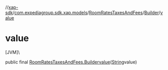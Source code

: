 //[xap-sdk](../../../../index.md)/[com.expediagroup.sdk.xap.models](../../index.md)/[RoomRatesTaxesAndFees](../index.md)/[Builder](index.md)/[value](value.md)

# value

[JVM]\

public final [RoomRatesTaxesAndFees.Builder](index.md)[value](value.md)([String](https://docs.oracle.com/javase/8/docs/api/java/lang/String.html)value)
